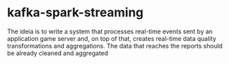 # kafka-spark-streaming
The ideia is to write a system that processes real-time events sent by an application game server and,  on top of that, creates real-time data quality transformations and aggregations. The data that reaches the reports should be already cleaned and aggregated
